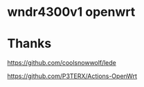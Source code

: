 # wndr4300v1 openwrt


# Thanks
 https://github.com/coolsnowwolf/lede
 
 https://github.com/P3TERX/Actions-OpenWrt
